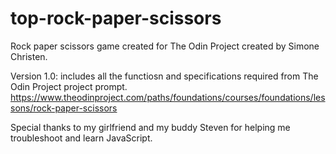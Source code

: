 # top-rock-paper-scissors
Rock paper scissors game created for The Odin Project created by Simone Christen.

Version 1.0: includes all the functiosn and specifications required from The Odin Project project prompt.
https://www.theodinproject.com/paths/foundations/courses/foundations/lessons/rock-paper-scissors

Special thanks to my girlfriend and my buddy Steven for helping me troubleshoot and learn JavaScript.

